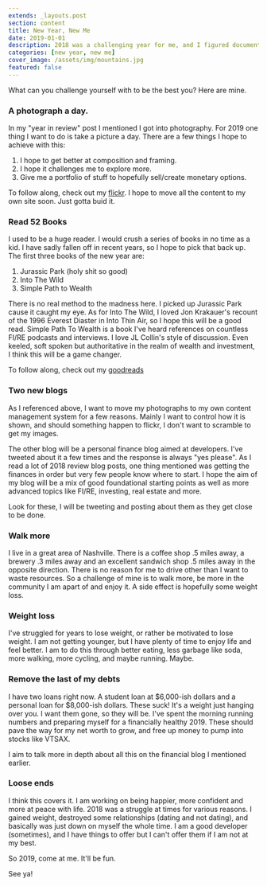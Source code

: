 ```yaml
---
extends: _layouts.post
section: content
title: New Year, New Me
date: 2019-01-01
description: 2018 was a challenging year for me, and I figured documenting it would help me down the road.
categories: [new year, new me]
cover_image: /assets/img/mountains.jpg
featured: false
---
```


What can you challenge yourself with to be the best you? Here are mine.

### A photograph a day. 

In my "year in review" post I mentioned I got into photography. For 2019 one thing I want to do is take a picture a day. There are a few things I hope to achieve with this:

1. I hope to get better at composition and framing. 
2. I hope it challenges me to explore more. 
3. Give me a portfolio of stuff to hopefully sell/create monetary options.

To follow along, check out my [flickr](https://www.flickr.com/photos/164111164@N05/). I hope to move all the content to my own site soon. Just gotta buid it.

### Read 52 Books

I used to be a huge reader. I would crush a series of books in no time as a kid. I have sadly fallen off in recent years, so I hope to pick that back up. The first three books of the new year are: 

1. Jurassic Park (holy shit so good)
2. Into The Wild
3. Simple Path to Wealth

There is no real method to the madness here. I picked up Jurassic Park cause it caught my eye. As for Into The Wild, I loved Jon Krakauer's recount of the 1996 Everest Diaster in Into Thin Air, so I hope
this will be a good read. Simple Path To Wealth is a book I've heard references on countless FI/RE podcasts and interviews. I love JL Collin's style of discussion. Even keeled, soft spoken but authoritative 
in the realm of wealth and investment, I think this will be a game changer. 

To follow along, check out my [goodreads](https://www.goodreads.com/user/show/4986797-matt-trask)

### Two new blogs

As I referenced above, I want to move my photographs to my own content management system for a few reasons. Mainly I want to control how it is shown, 
and should something happen to flickr, I don't want to scramble to get my images. 

The other blog will be a personal finance blog aimed at developers. I've tweeted about it a few times and the response is always "yes please". As I read a lot of 2018 review blog posts, one thing mentioned
was getting the finances in order but very few people know where to start. I hope the aim of my blog will be a mix of good foundational starting points as well as more advanced
topics like FI/RE, investing, real estate and more. 

Look for these, I will be tweeting and posting about them as they get close to be done.

### Walk more

I live in a great area of Nashville. There is a coffee shop .5 miles away, a brewery .3 miles away and an excellent sandwich shop .5 miles away in the opposite direction. There is no reason
for me to drive other than I want to waste resources. So a challenge of mine is to walk more, be more in the community I am apart of and enjoy it. A side effect is hopefully some weight loss. 

### Weight loss

I've struggled for years to lose weight, or rather be motivated to lose weight. I am not getting younger, but I have plenty of time to enjoy life and feel better. I am to do this through better eating, 
less garbage like soda, more walking, more cycling, and maybe running. Maybe.

### Remove the last of my debts

I have two loans right now. A student loan at $6,000-ish dollars and a personal loan for $8,000-ish dollars. These suck! It's a weight just hanging over you. I want them gone, so they will be. 
I've spent the morning running numbers and preparing myself for a financially healthy 2019. These should pave the way for my net worth to grow, and free up money to pump into stocks like VTSAX. 

I aim to talk more in depth about all this on the financial blog I mentioned earlier. 

### Loose ends

I think this covers it. I am working on being happier, more confident and more at peace with life. 2018 was a struggle at times for various reasons. I gained weight, destroyed some relationships (dating and not dating), 
and basically was just down on myself the whole time. I am a good developer (sometimes), and I have things to offer but I can't offer them if I am not at my best. 

So 2019, come at me. It'll be fun.

See ya!

